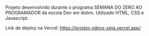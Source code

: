 Projeto desenvolvido durante o programa SEMANA DO ZERO AO PROGRAMADOR da escola Dev em dobro. Utilizado HTML, CSS e Javascript.

Link de deploy na Vercel:
https://projeto-xdevs-zeta.vercel.app/
